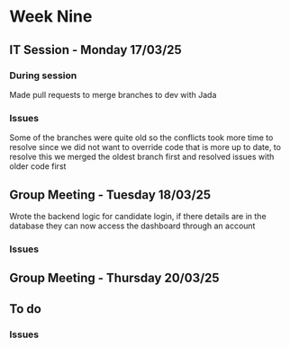 # Week Nine

## IT Session - Monday 17/03/25

### During session

Made pull requests to merge branches to dev with Jada


### Issues

Some of the branches were quite old so the conflicts took more time to resolve since we did not want to override code that is more up to date, to resolve this we merged the oldest branch first and resolved issues with older code first


## Group Meeting - Tuesday 18/03/25

Wrote the backend logic for candidate login, if there details are in the database they can now access the dashboard through an account


### Issues


## Group Meeting - Thursday 20/03/25


## To do

### Issues
